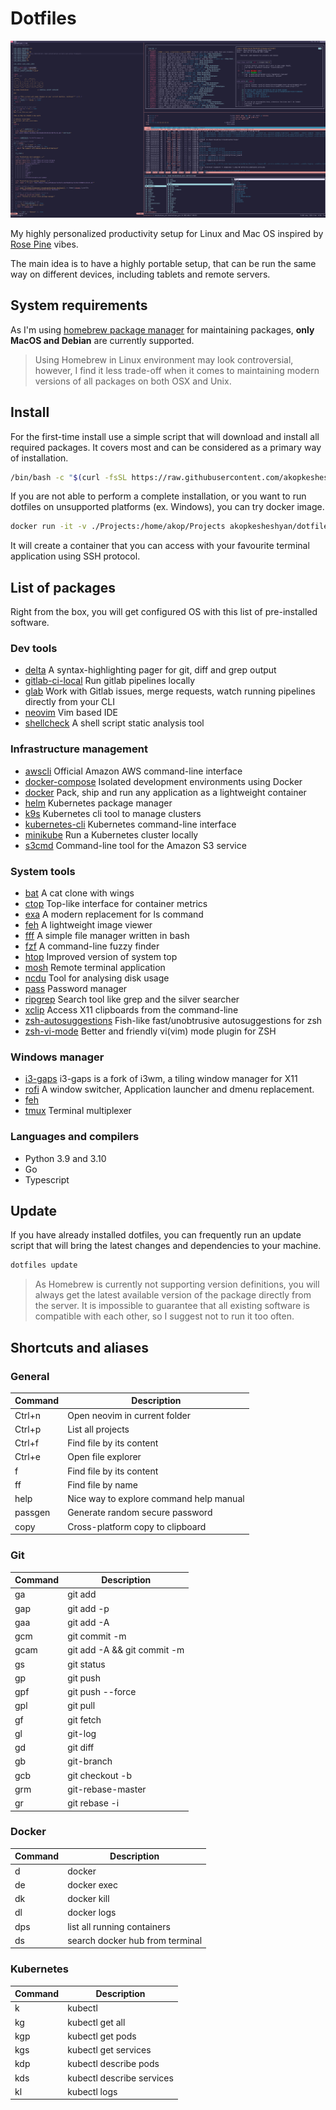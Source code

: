 # Dotfiles
![Running dotfiles on Linux](preview.png)

My highly personalized productivity setup for Linux and Mac OS inspired by [Rose Pine](https://rosepinetheme.com/) vibes. 

The main idea is to have a highly portable setup, that can be run the same way on different devices, including tablets and remote servers. 

## System requirements
As I'm using [homebrew package manager](https://brew.sh) for maintaining packages, **only MacOS and Debian** are currently supported. 

> Using Homebrew in Linux environment may look controversial, however, I find it less trade-off when it comes to maintaining modern versions of 
> all packages on both OSX and Unix.

## Install
For the first-time install use a simple script that will download and install all required packages. It covers most  and can be considered as 
a primary way of installation.

```sh
/bin/bash -c "$(curl -fsSL https://raw.githubusercontent.com/akopkesheshyan/dotfiles/HEAD/install.sh)"
```
If you are not able to perform a complete installation, or you want to run dotfiles on unsupported platforms (ex. Windows), you can try docker image.

```sh
docker run -it -v ./Projects:/home/akop/Projects akopkesheshyan/dotfiles
```
It will create a container that you can access with your favourite terminal application using SSH protocol.

## List of packages
Right from the box, you will get configured OS with this list of pre-installed software. 

### Dev tools
- [delta](https://github.com/dandavison/delta) A syntax-highlighting pager for git, diff and grep output
- [gitlab-ci-local](https://github.com/firecow/gitlab-ci-local) Run gitlab pipelines locally
- [glab](https://github.com/profclems/glab) Work with Gitlab issues, merge requests, watch running pipelines directly from your CLI
- [neovim](https://neovim.io) Vim based IDE 
- [shellcheck](https://github.com/koalaman/shellcheck) A shell script static analysis tool

### Infrastructure management
- [awscli](https://aws.amazon.com/cli/) Official Amazon AWS command-line interface
- [docker-compose](https://docs.docker.com/compose) Isolated development environments using Docker
- [docker](https://www.docker.com) Pack, ship and run any application as a lightweight container
- [helm](https://helm.sh) Kubernetes package manager
- [k9s](https://k9scli.io) Kubernetes cli tool to  manage clusters
- [kubernetes-cli](https://kubernetes.io) Kubernetes command-line interface
- [minikube](https://minikube.sigs.k8s.io/docs) Run a Kubernetes cluster locally
- [s3cmd](https://s3tools.org/s3cmd) Command-line tool for the Amazon S3 service

### System tools
- [bat](https://github.com/sharkdp/bat) A cat clone with wings
- [ctop](https://github.com/bcicen/ctop) Top-like interface for container metrics
- [exa](https://github.com/ogham/exa) A modern replacement for ls command
- [feh](https://feh.finalrewind.org/) A lightweight image viewer
- [fff](https://github.com/dylanaraps/fff) A simple file manager written in bash
- [fzf](https://github.com/junegunn/fzf) A command-line fuzzy finder
- [htop](https://htop.dev) Improved version of system top
- [mosh](https://mosh.org) Remote terminal application
- [ncdu](https://dev.yorhel.nl/ncdu) Tool for analysing disk usage
- [pass](https://www.passwordstore.org/) Password manager
- [ripgrep](https://github.com/BurntSushi/ripgrep) Search tool like grep and the silver searcher
- [xclip](https://github.com/astrand/xclip) Access X11 clipboards from the command-line
- [zsh-autosuggestions](https://github.com/zsh-users/zsh-autosuggestions) Fish-like fast/unobtrusive autosuggestions for zsh
- [zsh-vi-mode](https://github.com/jeffreytse/zsh-vi-mode) Better and friendly vi(vim) mode plugin for ZSH

### Windows manager
- [i3-gaps](https://github.com/Airblader/i3) i3-gaps is a fork of i3wm, a tiling window manager for X11
- [rofi](https://github.com/davatorium/rofi) A window switcher, Application launcher and dmenu replacement. 
- [feh]()
- [tmux](https://github.com/tmux/tmux/wiki) Terminal multiplexer

### Languages and compilers
- Python 3.9 and 3.10
- Go
- Typescript

## Update
If you have already installed dotfiles, you can frequently run an update script that will bring the latest changes and dependencies to your machine. 

```sh 
dotfiles update
```

> As Homebrew is currently not supporting version definitions, you will always get the latest available version of the package directly from the server. 
> It is impossible to guarantee that all existing software is compatible with each other, so I suggest not to run it too often.

## Shortcuts and aliases

### General

| Command  | Description                                 |
| -------- | ------------------------------------------- |
| Ctrl+n   | Open neovim in current folder               |
| Ctrl+p   | List all projects                           |
| Ctrl+f   | Find file by its content                    |
| Ctrl+e   | Open file explorer                          |
| f        | Find file by its content                    |
| ff       | Find file by name                           |
| help     | Nice way to explore command help manual     |
| passgen  | Generate random secure password             |
| copy     | Cross-platform copy to clipboard            |

### Git

| Command  | Description                                 |
| -------- | ------------------------------------------- |
| ga       | git add                                     |
| gap      | git add -p                                  |
| gaa      | git add -A                                  |
| gcm      | git commit -m                               |
| gcam     | git add -A && git commit -m                 |
| gs       | git status                                  |
| gp       | git push                                    |
| gpf      | git push --force                            |
| gpl      | git pull                                    |
| gf       | git fetch                                   |
| gl       | git-log                                     |
| gd       | git diff                                    |
| gb       | git-branch                                  |
| gcb      | git checkout -b                             |
| grm      | git-rebase-master                           |
| gr       | git rebase -i                               |

### Docker

| Command | Description                                  |
| ------- | -------------------------------------------- |
| d       | docker                                  |
| de      | docker exec                                  |
| dk      | docker kill                                  |
| dl      | docker logs                                  |
| dps     | list all running containers                  |
| ds      | search docker hub from terminal              |

### Kubernetes

| Command | Description                                  |
| ------- | -------------------------------------------- |
| k       | kubectl                                      |
| kg      | kubectl get all                              |
| kgp     | kubectl get pods                             |
| kgs     | kubectl get services                         |
| kdp     | kubectl describe pods                        |
| kds     | kubectl describe services                    |
| kl      | kubectl logs                                 |


